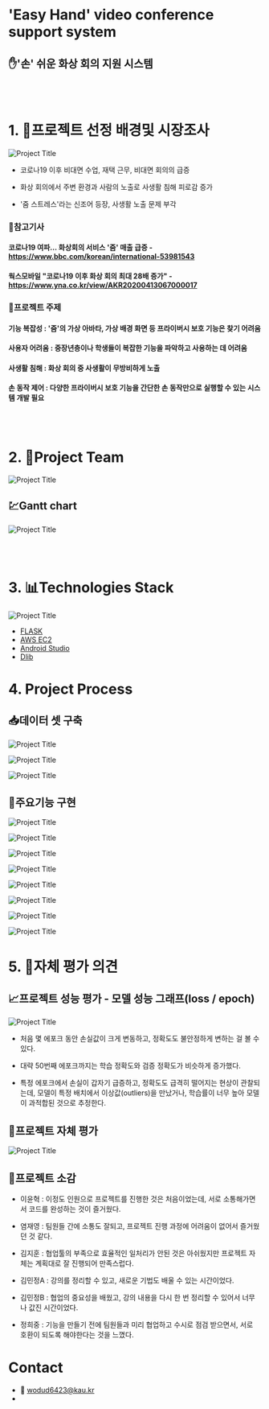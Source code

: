 # 'Easy Hand' video conference support system

## ✋'손' 쉬운 화상 회의 지원 시스템

<br>

</br>

# 1. 🧭프로젝트 선정 배경및 시장조사

![Project Title](img/선정이유사진01.png)

- 코로나19 이후 비대면 수업, 재택 근무, 비대면 회의의 급증

- 화상 회의에서 주변 환경과 사람의 노출로 사생활 침해 피로감 증가

- '줌 스트레스'라는 신조어 등장, 사생활 노출 문제 부각


### 📰참고기사

#### 코로나19 여파… 화상회의 서비스 '줌' 매출 급증 - https://www.bbc.com/korean/international-53981543

#### 웍스모바일 "코로나19 이후 화상 회의 최대 28배 증가" - https://www.yna.co.kr/view/AKR20200413067000017


### 🏴프로젝트 주제

#### 기능 복잡성 : '줌'의 가상 아바타, 가상 배경 화면 등 프라이버시 보호 기능은 찾기 어려움

#### 사용자 어려움 : 중장년층이나 학생들이 복잡한 기능을 파악하고 사용하는 데 어려움

#### 사생활 침해 : 화상 회의 중 사생활이 무방비하게 노출

#### 손 동작 제어 : 다양한 프라이버시 보호 기능을 간단한 손 동작만으로 실행할 수 있는 시스템 개발 필요

<br>

</br>

# 2. 🌝Project Team

![Project Title](img/팀역활01.png)

## 💹Gantt chart

![Project Title](img/일정간트차트01.png)

<br>

</br>

# 3. 📊Technologies Stack

![Project Title](img/기술스택01.png)

- [FLASK](https://flask.palletsprojects.com/en/3.0.x/)
- [AWS EC2](https://aws.amazon.com/ko/pm/ec2/?gclid=Cj0KCQjw2ou2BhCCARIsANAwM2Fvl1JEgLF-nt9pi6LoAAjTDbIZtSxlKan5_r2ELY6JUkk748ac8A0aAvxpEALw_wcB&trk=4c74fd91-5632-4f18-ac76-a6c66c92e185&sc_channel=ps&ef_id=Cj0KCQjw2ou2BhCCARIsANAwM2Fvl1JEgLF-nt9pi6LoAAjTDbIZtSxlKan5_r2ELY6JUkk748ac8A0aAvxpEALw_wcB:G:s&s_kwcid=AL!4422!3!477203497843!e!!g!!aws%20ec2!11549843702!111422708806) 
- [Android Studio](https://developer.android.com/studio?gad_source=1&gclid=Cj0KCQjw2ou2BhCCARIsANAwM2ElJwpX8AmXHdmDqeFXJeiNQMz6gyhSunPf7V0LzFr2tV11ZdIBClkaArGyEALw_wcB&gclsrc=aw.ds&hl=ko) 
- [Dlib](https://dlib.net/)

# 4. Project Process

## 📥데이터 셋 구축 
![Project Title](img/데이터셋구축00.png)

![Project Title](img/데이터셋구축01.png)

![Project Title](img/데이터셋구축02.png)

## 👋주요기능 구현

![Project Title](img/주요기능01.png)

![Project Title](img/주요기능02.png)

![Project Title](img/주요기능03.png)

![Project Title](img/주요기능04.png)

![Project Title](img/주요기능05.png)

![Project Title](img/주요기능06.png)

![Project Title](img/주요기능07.png)

![Project Title](img/주요기능08.png)

# 5. 👧자체 평가 의견

## 📈프로젝트 성능 평가 - 모델 성능 그래프(loss / epoch)
![Project Title](img/프로젝트성능평가.png)

- 처음 몇 에포크 동안 손실값이 크게 변동하고, 정확도도 불안정하게 변하는 걸 볼 수 있다.

- 대략 50번째 에포크까지는 학습 정확도와 검증 정확도가 비슷하게 증가했다.

- 특정 에포크에서 손실이 갑자기 급증하고, 정확도도 급격히 떨어지는 현상이 관찰되는데, 모델이 특정 배치에서 이상값(outliers)을 만났거나, 학습률이 너무 높아 모델이 과적합된 것으로 추정한다.

## 📑프로젝트 자체 평가
![Project Title](img/프로젝트자체평가.png)

## 🎇프로젝트 소감

- 이윤혁 : 이정도 인원으로 프로젝트를 진행한 것은 처음이었는데, 서로 소통해가면서 코드를 완성하는 것이 즐거웠다.
  
- 염재영 : 팀원들 간에 소통도 잘되고, 프로젝트 진행 과정에 어려움이 없어서 즐거웠던 것 같다.
  
- 김지훈 : 협업툴의 부족으로 효율적인 일처리가 안된 것은 아쉬웠지만 프로젝트 자체는 계획대로 잘 진행되어 만족스럽다.
  
- 김민정A : 강의를 정리할 수 있고, 새로운 기법도 배울 수 있는 시간이었다.

- 김민정B : 협업의 중요성을 배웠고, 강의 내용을 다시 한 번 정리할 수 있어서 너무나 값진 시간이었다.
  
- 정희중 : 기능을 만들기 전에 팀원들과 미리 협업하고 수시로 점검 받으면서, 서로 호환이 되도록 해야한다는 것을 느꼈다.


# Contact
- 📧 wodud6423@kau.kr
- 


